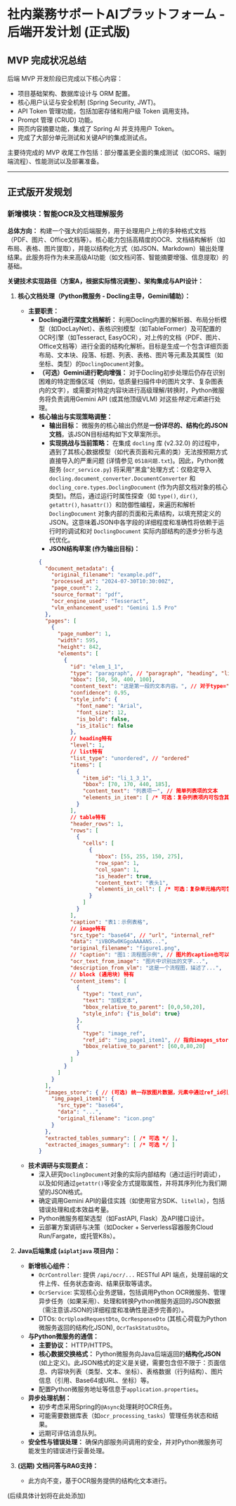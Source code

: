 # 社内業務サポートAIプラットフォーム - 后端开发计划 (正式版)

## MVP 完成状况总结

后端 MVP 开发阶段已完成以下核心内容：
- 项目基础架构、数据库设计与 ORM 配置。
- 核心用户认证与安全机制 (Spring Security, JWT)。
- API Token 管理功能，包括加密存储和用户级 Token 调用支持。
- Prompt 管理 (CRUD) 功能。
- 网页内容摘要功能，集成了 Spring AI 并支持用户 Token。
- 完成了大部分单元测试和关键API的集成测试点。

主要待完成的 MVP 收尾工作包括：部分覆盖更全面的集成测试（如CORS、端到端流程）、性能测试以及部署准备。

---

## 正式版开发规划

### 新增模块：智能OCR及文档理解服务

**总体方向：**
构建一个强大的后端服务，用于处理用户上传的多种格式文档（PDF、图片、Office文档等）。核心能力包括高精度的OCR、文档结构解析（如布局、表格、图片提取），并能以结构化方式（如JSON、Markdown）输出处理结果。此服务将作为未来高级AI功能（如文档问答、智能摘要增强、信息提取）的基础。

**关键技术实现路径（方案A，根据实际情况调整）、架构集成与API设计：**

1.  **核心文档处理（Python微服务 - Docling主导，Gemini辅助）：**
    *   **主要职责：**
        *   **Docling进行深度文档解析：** 利用Docling内置的解析器、布局分析模型（如DocLayNet）、表格识别模型（如TableFormer）及可配置的OCR引擎（如Tesseract, EasyOCR），对上传的文档（PDF、图片、Office文档等）进行全面的结构化解析。目标是生成一个包含详细页面布局、文本块、段落、标题、列表、表格、图片等元素及其属性（如坐标、类型）的`DoclingDocument`对象。
        *   **（可选）Gemini进行靶向增强：** 对于Docling初步处理后仍存在识别困难的特定图像区域（例如，低质量扫描件中的图片文字、复杂图表内的文字），或需要对特定内容块进行高级理解/转换时，Python微服务将负责调用Gemini API (或其他顶级VLM) 对这些*特定元素*进行处理。
        *   **核心输出与实现策略调整：**
            *   **输出目标：** 微服务的核心输出仍然是**一份详尽的、结构化的JSON文档**，该JSON目标结构如下文草案所示。
            *   **实现挑战与当前策略：** 在集成 `docling` 库 (v2.32.0) 的过程中，遇到了其核心数据模型（如代表页面和元素的类）无法按预期方式直接导入的严重问题 (详情参见 `0518问题.txt`)。因此，Python微服务 (`ocr_service.py`) 将采用"黑盒"处理方式：仅稳定导入 `docling.document_converter.DocumentConverter` 和 `docling_core.types.DoclingDocument` (作为内部文档对象的核心类型)。然后，通过运行时属性探查（如 `type()`, `dir()`, `getattr()`, `hasattr()`）和防御性编程，来遍历和解析 `DoclingDocument` 对象内部的页面和元素结构，以填充预定义的JSON。这意味着JSON中各字段的详细程度和准确性将依赖于运行时的调试和对 `DoclingDocument` 实际内部结构的逐步分析与迭代优化。
            *   **JSON结构草案 (作为输出目标)：**
            ```json
            {
              "document_metadata": {
                "original_filename": "example.pdf",
                "processed_at": "2024-07-30T10:30:00Z",
                "page_count": 2,
                "source_format": "pdf",
                "ocr_engine_used": "Tesseract",
                "vlm_enhancement_used": "Gemini 1.5 Pro"
              },
              "pages": [
                {
                  "page_number": 1,
                  "width": 595,
                  "height": 842,
                  "elements": [
                    {
                      "id": "elem_1_1",
                      "type": "paragraph", // "paragraph", "heading", "list", "table", "image", "separator", "code_block", "footer", "header", "block" (通用块)
                      "bbox": [50, 50, 400, 100],
                      "content_text": "这是第一段的文本内容。", // 对于type="block"，此字段可能为空
                      "confidence": 0.95,
                      "style_info": {
                        "font_name": "Arial",
                        "font_size": 12,
                        "is_bold": false,
                        "is_italic": false
                      },
                      // heading特有
                      "level": 1, 
                      // list特有
                      "list_type": "unordered", // "ordered"
                      "items": [
                        {
                          "item_id": "li_1_3_1",
                          "bbox": [70, 170, 440, 185],
                          "content_text": "列表项一", // 简单列表项的文本
                          "elements_in_item": [ /* 可选：复杂列表项内可包含其他elements */ ]
                        }
                      ],
                      // table特有
                      "header_rows": 1,
                      "rows": [
                        {
                          "cells": [
                            {
                              "bbox": [55, 255, 150, 275],
                              "row_span": 1,
                              "col_span": 1,
                              "is_header": true,
                              "content_text": "表头1",
                              "elements_in_cell": [ /* 可选：复杂单元格内可包含其他elements */ ]
                            }
                          ]
                        }
                      ],
                      "caption": "表1：示例表格",
                      // image特有
                      "src_type": "base64", // "url", "internal_ref"
                      "data": "iVBORw0KGgoAAAANS...",
                      "original_filename": "figure1.png",
                      // "caption": "图1：流程图示例", // 图片的caption也可以通过相邻的paragraph元素表示
                      "ocr_text_from_image": "图片中识别出的文字...",
                      "description_from_vlm": "这是一个流程图，描述了...",
                      // block (通用块) 特有
                      "content_items": [
                        {
                          "type": "text_run",
                          "text": "加粗文本",
                          "bbox_relative_to_parent": [0,0,50,20],
                          "style_info": {"is_bold": true}
                        },
                        {
                          "type": "image_ref",
                          "ref_id": "img_page1_item1", // 指向images_store
                          "bbox_relative_to_parent": [60,0,80,20]
                        }
                      ]
                    }
                  ]
                }
              ],
              "images_store": { // (可选) 统一存放图片数据，元素中通过ref_id引用
                "img_page1_item1": {
                  "src_type": "base64",
                  "data": "...",
                  "original_filename": "icon.png"
                }
              },
              "extracted_tables_summary": [ /* 可选 */ ],
              "extracted_images_summary": [ /* 可选 */ ]
            }
            ```
    *   **技术调研与实现要点：**
        *   深入研究`DoclingDocument`对象的实际内部结构（通过运行时调试），以及如何通过`getattr()`等安全方式提取属性，并将其序列化为我们期望的JSON格式。
        *   确定调用Gemini API的最佳实践（如使用官方SDK、`litellm`），包括错误处理和成本效益考量。
        *   Python微服务框架选型（如FastAPI, Flask）及API接口设计。
        *   云部署方案调研与决策（如Docker + Serverless容器服务Cloud Run/Fargate，或托管K8s）。

2.  **Java后端集成 (`aiplatjava` 项目内)：**
    *   **新增核心组件：**
        *   `OcrController`: 提供 `/api/ocr/...` RESTful API 端点，处理前端的文件上传、任务状态查询、结果获取等请求。
        *   `OcrService`: 实现核心业务逻辑，包括调用Python OCR微服务、管理异步任务（如果采用）、处理和转换Python微服务返回的JSON数据（需注意该JSON的详细程度和准确性是逐步完善的）。
        *   DTOs: `OcrUploadRequestDto`, `OcrResponseDto` (其核心荷载为Python微服务返回的结构化JSON), `OcrTaskStatusDto`。
    *   **与Python微服务的通信：**
        *   **主要协议：** HTTP/HTTPS。
        *   **核心数据交换格式：** Python微服务向Java后端返回的**结构化JSON** (如上定义)。此JSON格式的定义是关键，需要包含但不限于：页面信息、内容块列表（类型、文本、坐标）、表格数据（行列结构）、图片信息（引用、Base64或URL、坐标）等。
        *   配置Python微服务地址等信息于`application.properties`。
    *   **异步处理机制：**
        *   初步考虑采用Spring的`@Async`处理耗时OCR任务。
        *   可能需要数据库表（如`ocr_processing_tasks`）管理任务状态和结果。
        *   远期可评估消息队列。
    *   **安全性与错误处理：** 确保内部服务间调用的安全，并对Python微服务可能发生的错误进行妥善处理。

3.  **(远期) 文档问答与RAG支持：**
    *   此方向不变，基于OCR服务提供的结构化文本进行。

(后续具体计划将在此处添加) 